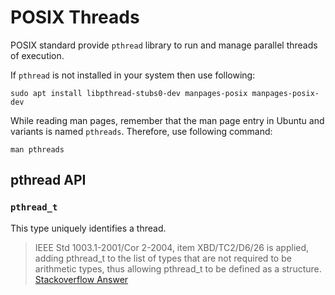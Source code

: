 # POSIX Threads

POSIX standard provide `pthread` library to run and manage parallel threads of execution.

If `pthread` is not installed in your system then use following:

```shell
sudo apt install libpthread-stubs0-dev manpages-posix manpages-posix-dev
```

While reading man pages, remember that the man page entry in Ubuntu and variants is named `pthreads`. Therefore, use following command:

```shell
man pthreads
```

## pthread API

### `pthread_t`

This type uniquely identifies a thread.

> IEEE Std 1003.1-2001/Cor 2-2004, item XBD/TC2/D6/26 is applied, adding pthread_t to the list of types that are not required to be arithmetic types, thus allowing pthread_t to be defined as a structure.
> [Stackoverflow Answer](https://stackoverflow.com/a/33285994/5892622)


